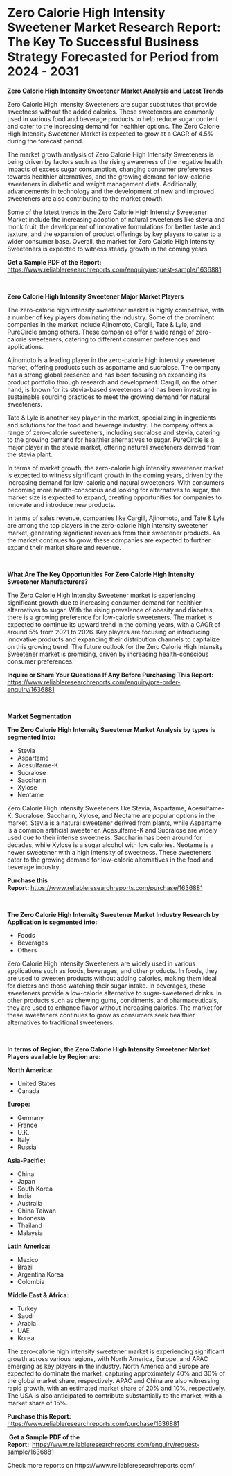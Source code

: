 <p><h1>Zero Calorie High Intensity Sweetener Market Research Report: The Key To Successful Business Strategy Forecasted for Period from 2024 - 2031</h1></p><p><strong>Zero Calorie High Intensity Sweetener Market Analysis and Latest Trends</strong></p>
<p><p>Zero Calorie High Intensity Sweeteners are sugar substitutes that provide sweetness without the added calories. These sweeteners are commonly used in various food and beverage products to help reduce sugar content and cater to the increasing demand for healthier options. The Zero Calorie High Intensity Sweetener Market is expected to grow at a CAGR of 4.5% during the forecast period.</p><p>The market growth analysis of Zero Calorie High Intensity Sweeteners is being driven by factors such as the rising awareness of the negative health impacts of excess sugar consumption, changing consumer preferences towards healthier alternatives, and the growing demand for low-calorie sweeteners in diabetic and weight management diets. Additionally, advancements in technology and the development of new and improved sweeteners are also contributing to the market growth.</p><p>Some of the latest trends in the Zero Calorie High Intensity Sweetener Market include the increasing adoption of natural sweeteners like stevia and monk fruit, the development of innovative formulations for better taste and texture, and the expansion of product offerings by key players to cater to a wider consumer base. Overall, the market for Zero Calorie High Intensity Sweeteners is expected to witness steady growth in the coming years.</p></p>
<p><strong>Get a Sample PDF of the Report:&nbsp;</strong> <a href="https://www.reliableresearchreports.com/enquiry/request-sample/1636881">https://www.reliableresearchreports.com/enquiry/request-sample/1636881</a></p>
<p>&nbsp;</p>
<p><strong>Zero Calorie High Intensity Sweetener Major Market Players</strong></p>
<p><p>The zero-calorie high intensity sweetener market is highly competitive, with a number of key players dominating the industry. Some of the prominent companies in the market include Ajinomoto, Cargill, Tate & Lyle, and PureCircle among others. These companies offer a wide range of zero-calorie sweeteners, catering to different consumer preferences and applications.</p><p>Ajinomoto is a leading player in the zero-calorie high intensity sweetener market, offering products such as aspartame and sucralose. The company has a strong global presence and has been focusing on expanding its product portfolio through research and development. Cargill, on the other hand, is known for its stevia-based sweeteners and has been investing in sustainable sourcing practices to meet the growing demand for natural sweeteners.</p><p>Tate & Lyle is another key player in the market, specializing in ingredients and solutions for the food and beverage industry. The company offers a range of zero-calorie sweeteners, including sucralose and stevia, catering to the growing demand for healthier alternatives to sugar. PureCircle is a major player in the stevia market, offering natural sweeteners derived from the stevia plant.</p><p>In terms of market growth, the zero-calorie high intensity sweetener market is expected to witness significant growth in the coming years, driven by the increasing demand for low-calorie and natural sweeteners. With consumers becoming more health-conscious and looking for alternatives to sugar, the market size is expected to expand, creating opportunities for companies to innovate and introduce new products.</p><p>In terms of sales revenue, companies like Cargill, Ajinomoto, and Tate & Lyle are among the top players in the zero-calorie high intensity sweetener market, generating significant revenues from their sweetener products. As the market continues to grow, these companies are expected to further expand their market share and revenue.</p></p>
<p>&nbsp;</p>
<p><strong>What Are The Key Opportunities For Zero Calorie High Intensity Sweetener Manufacturers?</strong></p>
<p><p>The Zero Calorie High Intensity Sweetener market is experiencing significant growth due to increasing consumer demand for healthier alternatives to sugar. With the rising prevalence of obesity and diabetes, there is a growing preference for low-calorie sweeteners. The market is expected to continue its upward trend in the coming years, with a CAGR of around 5% from 2021 to 2026. Key players are focusing on introducing innovative products and expanding their distribution channels to capitalize on this growing trend. The future outlook for the Zero Calorie High Intensity Sweetener market is promising, driven by increasing health-conscious consumer preferences.</p></p>
<p><strong>Inquire or Share Your Questions If Any Before Purchasing This Report:</strong> <a href="https://www.reliableresearchreports.com/enquiry/pre-order-enquiry/1636881">https://www.reliableresearchreports.com/enquiry/pre-order-enquiry/1636881</a></p>
<p>&nbsp;</p>
<p><strong>Market Segmentation</strong></p>
<p><strong>The Zero Calorie High Intensity Sweetener Market Analysis by types is segmented into:</strong></p>
<p><ul><li>Stevia</li><li>Aspartame</li><li>Acesulfame-K</li><li>Sucralose</li><li>Saccharin</li><li>Xylose</li><li>Neotame</li></ul></p>
<p><p>Zero Calorie High Intensity Sweeteners like Stevia, Aspartame, Acesulfame-K, Sucralose, Saccharin, Xylose, and Neotame are popular options in the market. Stevia is a natural sweetener derived from plants, while Aspartame is a common artificial sweetener. Acesulfame-K and Sucralose are widely used due to their intense sweetness. Saccharin has been around for decades, while Xylose is a sugar alcohol with low calories. Neotame is a newer sweetener with a high intensity of sweetness. These sweeteners cater to the growing demand for low-calorie alternatives in the food and beverage industry.</p></p>
<p><strong>Purchase this Report:&nbsp;</strong><a href="https://www.reliableresearchreports.com/purchase/1636881">https://www.reliableresearchreports.com/purchase/1636881</a></p>
<p>&nbsp;</p>
<p><strong>The Zero Calorie High Intensity Sweetener Market Industry Research by Application is segmented into:</strong></p>
<p><ul><li>Foods</li><li>Beverages</li><li>Others</li></ul></p>
<p><p>Zero Calorie High Intensity Sweeteners are widely used in various applications such as foods, beverages, and other products. In foods, they are used to sweeten products without adding calories, making them ideal for dieters and those watching their sugar intake. In beverages, these sweeteners provide a low-calorie alternative to sugar-sweetened drinks. In other products such as chewing gums, condiments, and pharmaceuticals, they are used to enhance flavor without increasing calories. The market for these sweeteners continues to grow as consumers seek healthier alternatives to traditional sweeteners.</p></p>
<p>&nbsp;</p>
<p><strong>In terms of Region, the Zero Calorie High Intensity Sweetener Market Players available by Region are:</strong></p>
<p>
    <p> <strong> North America: </strong>
        <ul>
            <li>United States</li>
            <li>Canada</li>
        </ul>
        </p> 
    <p> <strong> Europe: </strong>
        <ul>
            <li>Germany</li>
            <li>France</li>
            <li>U.K.</li>
            <li>Italy</li>
            <li>Russia</li>
        </ul>
        </p> 
    <p> <strong> Asia-Pacific: </strong>
        <ul>
            <li>China</li>
            <li>Japan</li>
            <li>South Korea</li>
            <li>India</li>
            <li>Australia</li>
            <li>China Taiwan</li>
            <li>Indonesia</li>
            <li>Thailand</li>
            <li>Malaysia</li>
        </ul>
        </p> 
    <p> <strong> Latin America: </strong>
        <ul>
            <li>Mexico</li>
            <li>Brazil</li>
            <li>Argentina Korea</li>
            <li>Colombia</li>
        </ul>
        </p> 
    <p> <strong> Middle East & Africa: </strong>
        <ul>
            <li>Turkey</li>
            <li>Saudi</li>
            <li>Arabia</li>
            <li>UAE</li>
            <li>Korea</li>
        </ul>
    </p>
    </p>
<p><p>The zero-calorie high intensity sweetener market is experiencing significant growth across various regions, with North America, Europe, and APAC emerging as key players in the industry. North America and Europe are expected to dominate the market, capturing approximately 40% and 30% of the global market share, respectively. APAC and China are also witnessing rapid growth, with an estimated market share of 20% and 10%, respectively. The USA is also anticipated to contribute substantially to the market, with a market share of 15%.</p></p>
<p><strong>Purchase this Report: </strong><a href="https://www.reliableresearchreports.com/purchase/1636881">https://www.reliableresearchreports.com/purchase/1636881</a></p>
<p>&nbsp;<strong>Get a Sample PDF of the Report:&nbsp;&nbsp;</strong><a href="https://www.reliableresearchreports.com/enquiry/request-sample/1636881">https://www.reliableresearchreports.com/enquiry/request-sample/1636881</a></p>
<p><strong></strong></p>
<p>Check more reports on https://www.reliableresearchreports.com/</p>